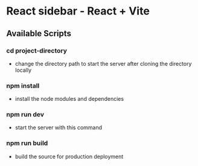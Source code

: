 # React sidebar - React + Vite

## Available Scripts

### cd project-directory
- change the directory path to start the server after cloning the directory locally

### npm install
- install the node modules and dependencies

### npm run dev
- start the server with this command

### npm run build
- build the source for production deployment